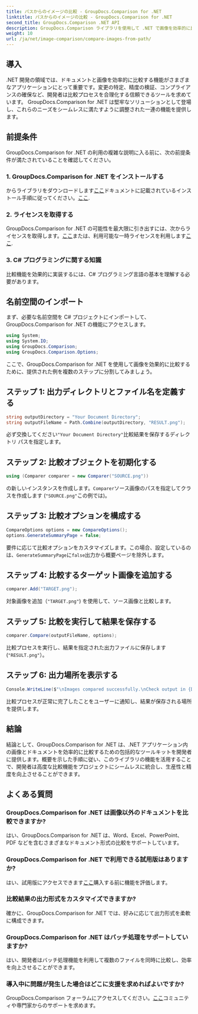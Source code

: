 ```yaml
---
title: パスからのイメージの比較 - GroupDocs.Comparison for .NET
linktitle: パスからのイメージの比較 - GroupDocs.Comparison for .NET
second_title: GroupDocs.Comparison .NET API
description: GroupDocs.Comparison ライブラリを使用して .NET で画像を効率的に比較する方法を学びます。シームレスな統合については、ステップバイステップのガイドに従ってください。
weight: 10
url: /ja/net/image-comparison/compare-images-from-path/
---
```

## 導入
.NET 開発の領域では、ドキュメントと画像を効率的に比較する機能がさまざまなアプリケーションにとって重要です。変更の特定、精度の検証、コンプライアンスの確保など、開発者は比較プロセスを合理化する信頼できるツールを求めています。 GroupDocs.Comparison for .NET は堅牢なソリューションとして登場し、これらのニーズをシームレスに満たすように調整された一連の機能を提供します。
## 前提条件
GroupDocs.Comparison for .NET の利用の複雑な説明に入る前に、次の前提条件が満たされていることを確認してください。
### 1. GroupDocs.Comparison for .NET をインストールする
からライブラリをダウンロードします[ここ](https://releases.groupdocs.com/comparison/net/)ドキュメントに記載されているインストール手順に従ってください。[ここ](https://tutorials.groupdocs.com/comparison/net/).
### 2. ライセンスを取得する
GroupDocs.Comparison for .NET の可能性を最大限に引き出すには、次からライセンスを取得します。[ここ](https://purchase.groupdocs.com/buy)または、利用可能な一時ライセンスを利用します[ここ](https://purchase.groupdocs.com/temporary-license/).
### 3. C# プログラミングに関する知識
比較機能を効果的に実装するには、C# プログラミング言語の基本を理解する必要があります。

## 名前空間のインポート
まず、必要な名前空間を C# プロジェクトにインポートして、GroupDocs.Comparison for .NET の機能にアクセスします。
```csharp
using System;
using System.IO;
using GroupDocs.Comparison;
using GroupDocs.Comparison.Options;
```

ここで、GroupDocs.Comparison for .NET を使用して画像を効果的に比較するために、提供された例を複数のステップに分割してみましょう。
## ステップ 1: 出力ディレクトリとファイル名を定義する
```csharp
string outputDirectory = "Your Document Directory";
string outputFileName = Path.Combine(outputDirectory, "RESULT.png");
```
必ず交換してください`"Your Document Directory"`比較結果を保存するディレクトリ パスを指定します。
## ステップ 2: 比較オブジェクトを初期化する
```csharp
using (Comparer comparer = new Comparer("SOURCE.png"))
```
の新しいインスタンスを作成します。`Comparer`ソース画像のパスを指定してクラスを作成します (`"SOURCE.png"`この例では)。
## ステップ 3: 比較オプションを構成する
```csharp
CompareOptions options = new CompareOptions();
options.GenerateSummaryPage = false;
```
要件に応じて比較オプションをカスタマイズします。この場合、設定しているのは、`GenerateSummaryPage`に`false`出力から概要ページを除外します。
## ステップ 4: 比較するターゲット画像を追加する
```csharp
comparer.Add("TARGET.png");
```
対象画像を追加（`"TARGET.png"`) を使用して、ソース画像と比較します。
## ステップ 5: 比較を実行して結果を保存する
```csharp
comparer.Compare(outputFileName, options);
```
比較プロセスを実行し、結果を指定された出力ファイルに保存します (`"RESULT.png"`）。
## ステップ 6: 出力場所を表示する
```csharp
Console.WriteLine($"\nImages compared successfully.\nCheck output in {Directory.GetCurrentDirectory()}.");
```
比較プロセスが正常に完了したことをユーザーに通知し、結果が保存される場所を提供します。

## 結論
結論として、GroupDocs.Comparison for .NET は、.NET アプリケーション内の画像とドキュメントを効率的に比較するための包括的なツールキットを開発者に提供します。概要を示した手順に従い、このライブラリの機能を活用することで、開発者は高度な比較機能をプロジェクトにシームレスに統合し、生産性と精度を向上させることができます。
## よくある質問
### GroupDocs.Comparison for .NET は画像以外のドキュメントを比較できますか?
はい、GroupDocs.Comparison for .NET は、Word、Excel、PowerPoint、PDF などを含むさまざまなドキュメント形式の比較をサポートしています。
### GroupDocs.Comparison for .NET で利用できる試用版はありますか?
はい、試用版にアクセスできます[ここ](https://releases.groupdocs.com/)購入する前に機能を評価します。
### 比較結果の出力形式をカスタマイズできますか?
確かに、GroupDocs.Comparison for .NET では、好みに応じて出力形式を柔軟に構成できます。
### GroupDocs.Comparison for .NET はバッチ処理をサポートしていますか?
はい、開発者はバッチ処理機能を利用して複数のファイルを同時に比較し、効率を向上させることができます。
### 導入中に問題が発生した場合はどこに支援を求めればよいですか?
 GroupDocs.Comparison フォーラムにアクセスしてください。[ここ](https://forum.groupdocs.com/c/comparison/12)コミュニティや専門家からのサポートを求めます。